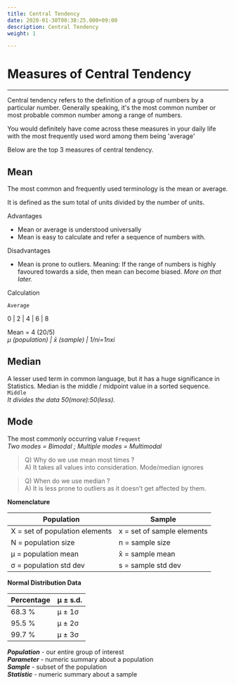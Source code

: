 ```yaml
---
title: Central Tendency
date: 2020-01-30T00:38:25.000+09:00
description: Central Tendency
weight: 1

---
```

# Measures of Central Tendency

***

Central tendency refers to the definition of a group of numbers by a particular number. Generally speaking, it's the most common number or most probable common number among a range of numbers.

You would definitely have come across these measures in your daily life with the most frequently used word among them being 'average'

Below are the top 3 measures of central tendency.

## Mean

The most common and frequently used terminology is the mean or average. 

It is defined as the sum total of units divided by the number of units. 

Advantages

* Mean or average  is understood universally
* Mean is easy to calculate and refer a sequence of numbers with.

Disadvantages

* Mean is prone to outliers. Meaning:  If the range of numbers is highly favoured towards a side, then mean  can become biased. _More on that later._

Calculation

`Average`

0 | 2 | 4 | 6 | 8

Mean = 4 (20/5)  
_μ  (population) | x̄  (sample) | 1/ni=1nxi_

## Median

A lesser used term in common language, but it has a huge significance in Statistics. Median is the middle / midpoint value in a sorted sequence. `Middle`  
_It divides the data 50(more):50(less)._

## Mode

The most commonly occurring value `Frequent`  
_Two modes = Bimodal ; Multiple modes = Multimodal_

> Q) Why do we use mean most times ?  
> A) It takes all values into consideration. Mode/median ignores

> Q) When do we use median ?  
> A) It is less prone to outliers as it doesn’t get affected by them.

**Nomenclature**

| Population | Sample |
| --- | --- |
| X = set of population elements | x = set of sample elements |
| N = population size | n = sample size |
| μ = population mean | x̄ = sample mean |
| σ = population std dev | s = sample std dev |

**Normal Distribution Data**

| Percentage | μ ± s.d. |
| --- | --- |
| 68.3 % | μ ± 1σ |
| 95.5 % | μ ± 2σ |
| 99.7 % | μ ± 3σ |

**_Population_** - our entire group of interest  
**_Parameter_** - numeric summary about a population  
**_Sample_** - subset of the population  
**_Statistic_** - numeric summary about a sample